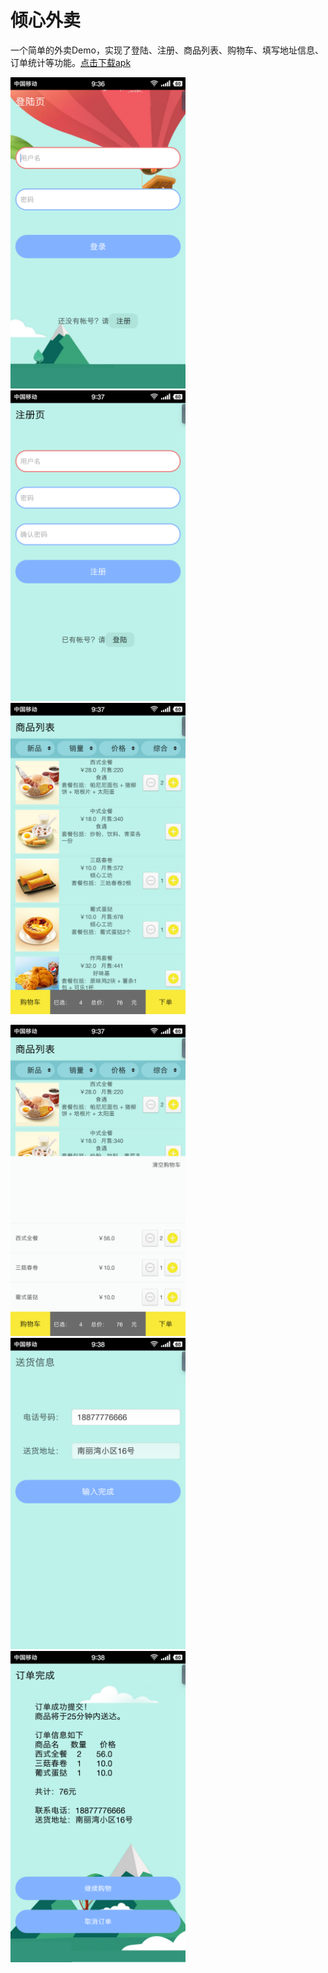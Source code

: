 # 倾心外卖

一个简单的外卖Demo，实现了登陆、注册、商品列表、购物车、填写地址信息、订单统计等功能。<a href="https://raw.githubusercontent.com/lkmc2/WaiMain/master/%E5%80%BE%E5%BF%83%E5%A4%96%E5%8D%96.apk">点击下载apk</a>

<img src="https://github.com/lkmc2/WaiMain/blob/master/img/pic01.png" width="280"/>  <img 
src="https://github.com/lkmc2/WaiMain/blob/master/img/pic02.png" width="280"/> <img 
src="https://github.com/lkmc2/WaiMain/blob/master/img/pic03.png" width="280"/>

<img src="https://github.com/lkmc2/WaiMain/blob/master/img/pic04.png" width="280"/>  <img 
src="https://github.com/lkmc2/WaiMain/blob/master/img/pic05.png" width="280"/> <img 
src="https://github.com/lkmc2/WaiMain/blob/master/img/pic06.png" width="280"/>
